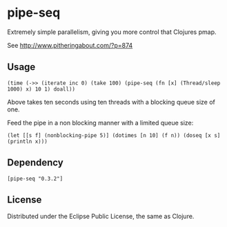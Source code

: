 # pipe-seq

Extremely simple parallelism, giving you more control that Clojures pmap.

See http://www.pitheringabout.com/?p=874

## Usage

`(time
  (->> (iterate inc 0)
      (take 100)
      (pipe-seq (fn [x] (Thread/sleep 1000) x) 10 1)
      doall))`

Above takes ten seconds using ten threads with a blocking queue size of one.

Feed the pipe in a non blocking manner with a limited queue size:

`(let [[s f] (nonblocking-pipe 5)] (dotimes [n 10] (f n)) (doseq [x s] (println x)))`

## Dependency

`[pipe-seq "0.3.2"]`

## License

Distributed under the Eclipse Public License, the same as Clojure.
